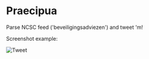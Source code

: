 # Praecipua
Parse NCSC feed ('beveiligingsadviezen') and tweet 'm!

Screenshot example:

![Tweet](https://cloud.githubusercontent.com/assets/2870538/6399386/53db8bb8-bdf2-11e4-8788-3e6d8761f22e.PNG)
